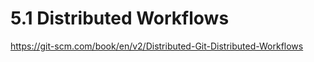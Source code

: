 # 5.1 Distributed Workflows

<https://git-scm.com/book/en/v2/Distributed-Git-Distributed-Workflows>
